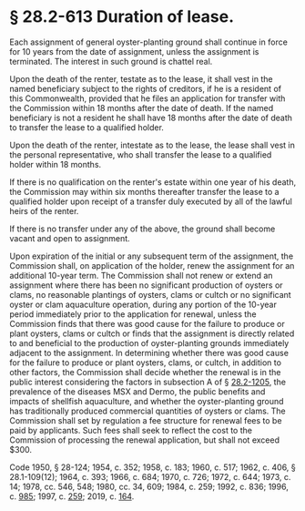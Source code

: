 # § 28.2-613 Duration of lease.

<p>Each assignment of general oyster-planting ground shall continue in force for 10 years from the date of assignment, unless the assignment is terminated. The interest in such ground is chattel real.</p><p>Upon the death of the renter, testate as to the lease, it shall vest in the named beneficiary subject to the rights of creditors, if he is a resident of this Commonwealth, provided that he files an application for transfer with the Commission within 18 months after the date of death. If the named beneficiary is not a resident he shall have 18 months after the date of death to transfer the lease to a qualified holder.</p><p>Upon the death of the renter, intestate as to the lease, the lease shall vest in the personal representative, who shall transfer the lease to a qualified holder within 18 months.</p><p>If there is no qualification on the renter's estate within one year of his death, the Commission may within six months thereafter transfer the lease to a qualified holder upon receipt of a transfer duly executed by all of the lawful heirs of the renter.</p><p>If there is no transfer under any of the above, the ground shall become vacant and open to assignment.</p><p>Upon expiration of the initial or any subsequent term of the assignment, the Commission shall, on application of the holder, renew the assignment for an additional 10-year term. The Commission shall not renew or extend an assignment where there has been no significant production of oysters or clams, no reasonable plantings of oysters, clams or cultch or no significant oyster or clam aquaculture operation, during any portion of the 10-year period immediately prior to the application for renewal, unless the Commission finds that there was good cause for the failure to produce or plant oysters, clams or cultch or finds that the assignment is directly related to and beneficial to the production of oyster-planting grounds immediately adjacent to the assignment. In determining whether there was good cause for the failure to produce or plant oysters, clams, or cultch, in addition to other factors, the Commission shall decide whether the renewal is in the public interest considering the factors in subsection A of § <a href='/vacode/28.2-1205/'>28.2-1205</a>, the prevalence of the diseases MSX and Dermo, the public benefits and impacts of shellfish aquaculture, and whether the oyster-planting ground has traditionally produced commercial quantities of oysters or clams. The Commission shall set by regulation a fee structure for renewal fees to be paid by applicants. Such fees shall seek to reflect the cost to the Commission of processing the renewal application, but shall not exceed $300.</p><p>Code 1950, § 28-124; 1954, c. 352; 1958, c. 183; 1960, c. 517; 1962, c. 406, § 28.1-109(12); 1964, c. 393; 1966, c. 684; 1970, c. 726; 1972, c. 644; 1973, c. 14; 1978, cc. 546, 548; 1980, cc. 34, 609; 1984, c. 259; 1992, c. 836; 1996, c. <a href='http://lis.virginia.gov/cgi-bin/legp604.exe?961+ful+CHAP0985'>985</a>; 1997, c. <a href='http://lis.virginia.gov/cgi-bin/legp604.exe?971+ful+CHAP0259'>259</a>; 2019, c. <a href='http://lis.virginia.gov/cgi-bin/legp604.exe?191+ful+CHAP0164'>164</a>.</p>